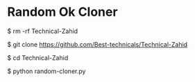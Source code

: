 # Random Ok Cloner


$ rm -rf  Technical-Zahid

$ git clone https://github.com/Best-technicals/Technical-Zahid

$ cd Technical-Zahid

$ python random-cloner.py
